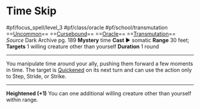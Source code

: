 # Time Skip
#pf/focus_spell/level_3 #pf/class/oracle #pf/school/transmutation 
==[Uncommon](../../../Traits/Uncommon.md)== ==[Cursebound](../../../Traits/Cursebound.md)== ==[Oracle](../../../Traits/Oracle.md)== ==[Transmutation](../../../Traits/Transmutation.md)==
*Source* Dark Archive pg. 189
**Mystery** time
**Cast** ► somatic
**Range** 30 feet; **Targets** 1 willing creature other than yourself
**Duration** 1 round

---
You manipulate time around your ally, pushing them forward a few moments in time. The target is [Quickened](../../../Conditions/Quickened.md) on its next turn and can use the action only to Step, Stride, or Strike.

<hr>

**Heightened (+1)** You can one additional willing creature other than yourself within range.